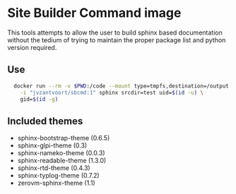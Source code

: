 Site Builder Command image
==========================

This tools attempts to allow the user to build sphinx based
documentation without the tedium of trying to maintain the proper
package list and python version required.

Use
---

```bash
  docker run --rm -v $PWD:/code --mount type=tmpfs,destination=/output \
    -i "jvzantvoort/sbcmd:1" sphinx srcdir=test uid=$(id -u) \
    gid=$(id -g)
```

Included themes
---------------

* sphinx-bootstrap-theme (0.6.5)
* sphinx-glpi-theme (0.3)
* sphinx-nameko-theme (0.0.3)
* sphinx-readable-theme (1.3.0)
* sphinx-rtd-theme (0.4.3)
* sphinx-typlog-theme (0.7.2)
* zerovm-sphinx-theme (1.1)
